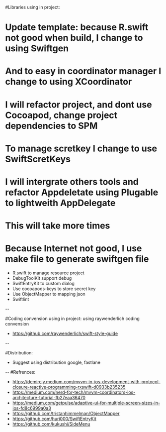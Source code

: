 #Libraries using in project:

# Update template: because R.swift not good when build, I change to using Swiftgen
# And to easy in coordinator manager I change to using XCoordinator
# I will refactor project, and dont use Cocoapod, change project dependencies to SPM
# To manage scretkey I change to use SwiftScretKeys
# I will intergrate others tools and refactor Appdeletate using Plugable to lightweith AppDelegate
# This will take more times
# Because Internet not good, I use make file to generate swiftgen file

* R.swift to manage resource project
* DebugToolKit support debug
* SwiftEntryKit to custom dialog
* Use cocoapods-keys to store secret key
* Use ObjectMapper to mapping json
* Swiftlint

--

#Coding convension using in project:
using raywenderlich coding convension 

* https://github.com/raywenderlich/swift-style-guide

--

#Distribution:
- Suggest using distribution google, fastlane

--
#Refrences: 

* https://demirciy.medium.com/mvvm-in-ios-development-with-protocol-closure-reactive-programming-rxswift-d0933b235235
* https://medium.com/nerd-for-tech/mvvm-coordinators-ios-architecture-tutorial-fb27eaa36470
* https://medium.com/getpulse/adaptive-ui-for-multiple-screen-sizes-in-ios-fd8c6999a0a3
* https://github.com/tristanhimmelman/ObjectMapper
* https://github.com/huri000/SwiftEntryKit
* https://github.com/kukushi/SideMenu
